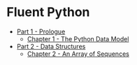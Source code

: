 # Fluent Python

* [Part 1 - Prologue](https://github.com/BaekSe/PythonGongbu/blob/master/FluentPython/Part1)
    * [Chapter 1 - The Python Data Model](https://github.com/BaekSe/PythonGongbu/blob/master/FluentPython/Part1/Chap1.ipynb)
* [Part 2 - Data Structures](https://github.com/BaekSe/PythonGongbu/blob/master/FluentPython/Part2)
    * [Chapter 2 - An Array of Sequences](https://github.com/BaekSe/PythonGongbu/blob/master/FluentPython/Part2/Chap2.ipynb)